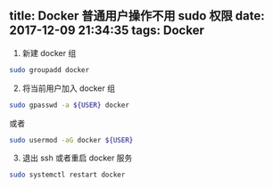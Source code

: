 title: Docker 普通用户操作不用 sudo 权限
date: 2017-12-09 21:34:35
tags: Docker
---

1. 新建 docker 组

```bash
sudo groupadd docker
```

2. 将当前用户加入 docker 组

```bash
sudo gpasswd -a ${USER} docker
```

或者

```bash
sudo usermod -aG docker ${USER}
```

3. 退出 ssh 或者重启 docker 服务

```bash
sudo systemctl restart docker
```
